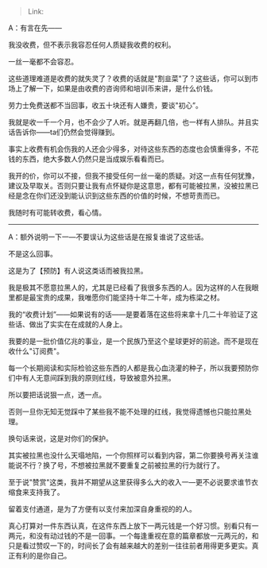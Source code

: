 > Link: 

A：有言在先——

我没收费，但不表示我容忍任何人质疑我收费的权利。

一丝一毫都不会容忍。

这些道理难道是收费的就失灵了？收费的话就是"割韭菜"了？这些话，你可以到市场上了解一下，如果是由收费的咨询师和培训币来讲，是什么价钱。

劳力士免费送都不当回事，收五十块还有人嫌贵，要谈"初心”。

我就是收一千一个月，也不会少了人听。就是再翻几倍，也一样有人排队。并且实话告诉你——ta们仍然会觉得赚到。

事实上收费有机会伤我的人还会少得多，对待这些东西的态度也会慎重得多，不花钱的东西，绝大多数人仍然只是当成娱乐看看而已。

我开的价，你可以不接，但我不接受任何一丝一毫的质疑。对这一点有任何犹豫，建议及早取关。否则只要让我有点怀疑你是这意思，都有可能被拉黑，没被拉黑已经是念在你们还没到能认识到这些东西的价值的时候，不想苛责而已。

我随时有可能转收费，看心情。

---

A：额外说明一下一—不要误认为这些话是在报复谁说了这些话。

不是这么回事。

这是为了【预防】有人说这类话而被我拉黑。

我是极其不愿意拉黑人的，尤其是已经看了我很多东西的人。因为这样的人在我眼里都是最宝贵的成果，我唯愿你们能坚持十年二十年，成为栋梁之材。

我的“收费计划”——如果说有的话——是要着落在这些将来拿十几二十年验证了这些话、做出了实实在在成就的人身上。

我要的是一批价值亿兆的事业，是一个民族乃至这个星球更好的前途。而不是现在收什么"订阅费"。

每一个长期阅读和实际检验这些东西的人都是我心血浇灌的种子，所以我要预防你们中有人无意间踩到我的原则红线，导致被意外拉黑。

所以要把话说狠一点，透一点。

否则一旦你无知无觉踩中了某些我不能不处理的红线，我觉得遗憾也只能拉黑处理。

换句话来说，这是对你们的保护。

其实被拉黑也没什么天塌地陷，一个你照样可以看到内容，第二你要换号再关注谁能说不行？换了号，不想被拉黑就不要重复之前被拉黑的行为就行了。

至于说"赞赏"这类，我并不期望从这里获得多么大的收入一—更不必说要求谁节衣缩食来支持我了。

留着支付通道，是为了方便有以支付来加深自身重视的的人。

真心打算对一件东西认真，在这件东西上放下一两元钱是一个好习惯。别看只有一两元，和没有动过钱的不是一回事。一个每逢重视在意的篇章都放一元两元的，和只是看过赞叹一下的，时间长了会有越来越大的差别一往往前者用得更多更实。真正有利的是你自己。
